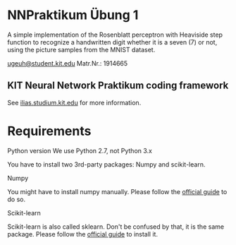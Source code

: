 # NNPraktikum Übung 1
A simple implementation of the Rosenblatt perceptron with Heaviside step function to recognize a handwritten digit
whether it is a seven (7) or not, using the picture samples from the MNIST dataset.

ugeuh@student.kit.edu
Matr.Nr.: 1914665


## KIT Neural Network Praktikum coding framework

See [ilias.studium.kit.edu](https://ilias.studium.kit.edu/goto_produktiv_crs_413999.html)
for more information.

# Requirements

Python version
We use Python 2.7, not Python 3.x


You have to install two 3rd-party packages: Numpy and scikit-learn.

Numpy

You might have to install numpy manually. Please follow the
[official guide](http://docs.scipy.org/doc/numpy/user/install.html) to do so.

Scikit-learn

Scikit-learn is also called sklearn. Don't be confused by that, it is the same
package. Please follow the
[official guide](http://scikit-learn.org/stable/install.html) to
install it.
